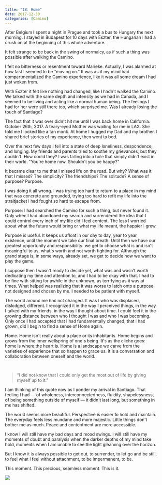 ```yaml
---
title: "18: Home"
date: 2017-12-30
categories: [Camino]
---
```


After Belgium I spent a night in Prague and took a bus to Hungary the next morning. I stayed in Budapest for 10 days with Eszter, the Hungarian I had a crush on at the beginning of this whole adventure.

It felt strange to be back in the swing of normalcy, as if such a thing was possible after walking the Camino.

I felt no bitterness or resentment toward Marieke. Actually, I was alarmed at how fast I seemed to be “moving on.” It was as if my mind had compartmentalized the Camino experience, like it was all some dream I had just woken from.
 
With Eszter it felt like nothing had changed, like I hadn't walked the Camino. We talked with the same depth and intensity as we had in Canada, and I seemed to be living and acting like a normal human being. The feelings I had for her were still there too, which surprised me. Was I already losing the touch of Santiago?

The fact that it was over didn't hit me until I was back home in California. October 26th, 2017. A teary-eyed Mother was waiting for me in LAX. She told me I looked like a tan monk. At home I hugged my Dad and my brother. I shared brief stories of my experience, then went to bed.

Over the next few days I fell into a state of deep loneliness, despondence, and longing. My friends and parents tried to soothe my grievances, but they couldn't. How could they? I was falling into a hole that simply didn't exist in their world. "You're home now. Shouldn't you be happy?"

It became clear to me that I missed life on the road. But why? What was it that I missed? The simplicity? The friendships? The solitude? A sense of purpose? Purpose.

I was doing it all wrong. I was trying too hard to return to a place in my mind that was concrete and grounded, trying too hard to refit my life into the straitjacket I had fought so hard to escape from.

Purpose: I had searched the Camino for such a thing, but never found it. Only when I had abandoned my search and surrendered the idea that I could control every inch of my life did I feel content. The less I worried about what the future would bring or what my life meant, the happier I grew.

Purpose is useful. It keeps us afloat in our day to day, year to year existence, until the moment we take our final breath. Until then we have our greatest opportunity and responsibility: we get to choose what is and isn't meaningful to us, what's worth and not worth fighting for. Although the grand stage is, in some ways, already set, we get to decide how we want to play the game. 

I suppose then I wasn't ready to decide yet, what was and wasn't worth dedicating my time and attention to, and I had to be okay with that. I had to be fine with sitting for awhile in the unknown, as terrifying as it was at times. What helped was realizing that it was worse to latch onto a purpose not designed and chosen by me. I needed to be patient with myself.

The world around me had not changed. It was I who was displaced, dislodged, different. I recognized it in the way I perceived things, in the way I talked with my friends, in the way I thought about time. I could feel it in the growing distance between who I thought I was and who I was becoming. Only once I had accepted that I had fundamentally changed, that I had grown, did I begin to find a sense of Home again.

Home. Home isn't really about a place or its inhabitants. Home begins and grows from the inner wellspring of one's being. It's as the cliche goes: home is where the heart is. Home is a landscape we carve from the varieties of experience that so happen to grace us. It is a conversation and collaboration between oneself and the world.

&nbsp;

> “I did not know that I could only get the most out of life by giving myself up to it.”

I am thinking of this quote now as I ponder my arrival in Santiago. That feeling I had –– of wholeness, interconnectedness, fluidity, shapelessness, of being something outside of myself –– it didn't last long, but something in me has shifted.

The world seems more beautiful. Perspective is easier to hold and maintain. The everyday feels less mundane and more majestic. Little things don't bother me as much. Peace and contentment are more accessible.

I know I will still have my bad days and mood swings. I will still have my moments of doubt and paralysis when the darker depths of my mind take hold, moments when I am unable to see the light gleaming over the horizon.

But I know it is always possible to get out, to surrender, to let go and be still, to feel what I feel without attachment, to be impermanent, to be.

This moment. This precious, seamless moment. This is it.

![](/images/gallery/home.jpg)
